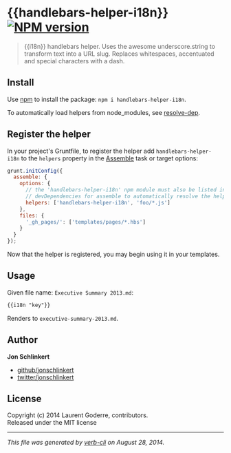 # {{handlebars-helper-i18n}} [![NPM version](https://badge.fury.io/js/handlebars-helper-i18n.svg)](http://badge.fury.io/js/handlebars-helper-i18n)


> {{i18n}} handlebars helper. Uses the awesome underscore.string to transform text into a URL slug. Replaces whitespaces, accentuated and special characters with a dash.

## Install

Use [npm](npmjs.org) to install the package: `npm i handlebars-helper-i18n`.

To automatically load helpers from node_modules, see [resolve-dep](https://github.com/jonschlinkert/resolve-dep).

## Register the helper

In your project's Gruntfile, to register the helper add `handlebars-helper-i18n` to the `helpers` property in the [Assemble](http://assemble.io) task or target options:

```javascript
grunt.initConfig({
  assemble: {
    options: {
      // the 'handlebars-helper-i18n' npm module must also be listed in
      // devDependencies for assemble to automatically resolve the helper
      helpers: ['handlebars-helper-i18n', 'foo/*.js']
    },
    files: {
      '_gh_pages/': ['templates/pages/*.hbs']
    }
  }
});
```

Now that the helper is registered, you may begin using it in your templates.

## Usage

Given file name: `Executive Summary 2013.md`:

```html
{{i18n "key"}}
```

Renders to `executive-summary-2013.md`.


## Author

**Jon Schlinkert**

+ [github/jonschlinkert](https://github.com/jonschlinkert)
+ [twitter/jonschlinkert](http://twitter.com/jonschlinkert)

## License
Copyright (c) 2014 Laurent Goderre, contributors.  
Released under the MIT license

***

_This file was generated by [verb-cli](https://github.com/assemble/verb-cli) on August 28, 2014._
